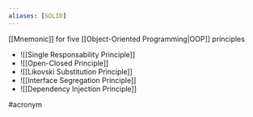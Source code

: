 ```yaml
---
aliases: [SOLID]
---
```


[[Mnemonic]] for five [[Object-Oriented Programming|OOP]] principles

- ![[Single Responsability Principle]]
- ![[Open-Closed Principle]]
- ![[Likovski Substitution Principle]]
- ![[Interface Segregation Principle]]
- ![[Dependency Injection Principle]]

#acronym
